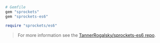 ```rb
# Gemfile
gem "sprockets"
gem "sprockets-es6"
```

```rb
require "sprockets/es6"
```

<blockquote class="babel-callout babel-callout-info">
  <p>
    For more information see the <a href="https://github.com/TannerRogalsky/sprockets-es6">TannerRogalsky/sprockets-es6 repo</a>.
  </p>
</blockquote>
